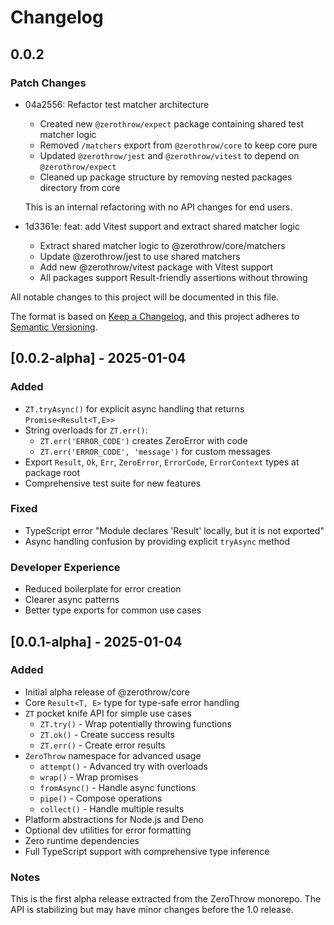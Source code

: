 # Changelog

## 0.0.2

### Patch Changes

- 04a2556: Refactor test matcher architecture
  - Created new `@zerothrow/expect` package containing shared test matcher logic
  - Removed `/matchers` export from `@zerothrow/core` to keep core pure
  - Updated `@zerothrow/jest` and `@zerothrow/vitest` to depend on `@zerothrow/expect`
  - Cleaned up package structure by removing nested packages directory from core

  This is an internal refactoring with no API changes for end users.

- 1d3361e: feat: add Vitest support and extract shared matcher logic
  - Extract shared matcher logic to @zerothrow/core/matchers
  - Update @zerothrow/jest to use shared matchers
  - Add new @zerothrow/vitest package with Vitest support
  - All packages support Result-friendly assertions without throwing

All notable changes to this project will be documented in this file.

The format is based on [Keep a Changelog](https://keepachangelog.com/en/1.0.0/),
and this project adheres to [Semantic Versioning](https://semver.org/spec/v2.0.0.html).

## [0.0.2-alpha] - 2025-01-04

### Added

- `ZT.tryAsync()` for explicit async handling that returns `Promise<Result<T,E>>`
- String overloads for `ZT.err()`:
  - `ZT.err('ERROR_CODE')` creates ZeroError with code
  - `ZT.err('ERROR_CODE', 'message')` for custom messages
- Export `Result`, `Ok`, `Err`, `ZeroError`, `ErrorCode`, `ErrorContext` types at package root
- Comprehensive test suite for new features

### Fixed

- TypeScript error "Module declares 'Result' locally, but it is not exported"
- Async handling confusion by providing explicit `tryAsync` method

### Developer Experience

- Reduced boilerplate for error creation
- Clearer async patterns
- Better type exports for common use cases

## [0.0.1-alpha] - 2025-01-04

### Added

- Initial alpha release of @zerothrow/core
- Core `Result<T, E>` type for type-safe error handling
- `ZT` pocket knife API for simple use cases
  - `ZT.try()` - Wrap potentially throwing functions
  - `ZT.ok()` - Create success results
  - `ZT.err()` - Create error results
- `ZeroThrow` namespace for advanced usage
  - `attempt()` - Advanced try with overloads
  - `wrap()` - Wrap promises
  - `fromAsync()` - Handle async functions
  - `pipe()` - Compose operations
  - `collect()` - Handle multiple results
- Platform abstractions for Node.js and Deno
- Optional dev utilities for error formatting
- Zero runtime dependencies
- Full TypeScript support with comprehensive type inference

### Notes

This is the first alpha release extracted from the ZeroThrow monorepo. The API is stabilizing but may have minor changes before the 1.0 release.
